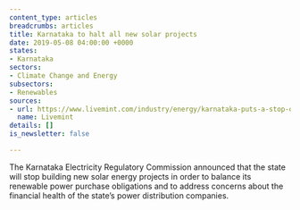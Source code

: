 ```yaml
---
content_type: articles
breadcrumbs: articles
title: Karnataka to halt all new solar projects
date: 2019-05-08 04:00:00 +0000
states:
- Karnataka
sectors:
- Climate Change and Energy
subsectors:
- Renewables
sources:
- url: https://www.livemint.com/industry/energy/karnataka-puts-a-stop-on-new-solar-energy-projects-1556771536456.html
  name: Livemint
details: []
is_newsletter: false

---
```

The Karnataka Electricity Regulatory Commission announced that the state will stop building new solar energy projects in order to balance its renewable power purchase obligations and to address concerns about the financial health of the state’s power distribution companies.
